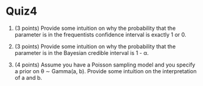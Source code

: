 # Quiz4

1. (3 points)
Provide some intuition on why the probability that the parameter is in the frequentists confidence interval is exactly 1 or 0.

2. (3 points)
Provide some intuition on why the probability that the parameter is in the Bayesian credible interval is 1 - &alpha;.

3. (4 points) Assume you have a Poisson sampling model and you specify a prior on θ ∼ Gamma(a, b). Provide some intuition on the interpretation of a and b.

